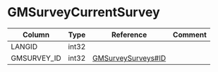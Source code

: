# GMSurveyCurrentSurvey

| Column | Type | Reference | Comment |
|--------|------|-----------|---------|
|LANGID|int32|||
|GMSURVEY_ID|int32|[GMSurveySurveys#ID](GMSurveySurveys.md)||
